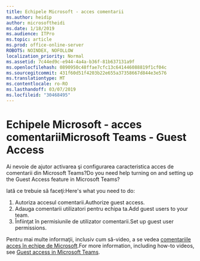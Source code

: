 ```yaml
---
title: Echipele Microsoft - acces comentarii
ms.author: heidip
author: microsoftheidi
ms.date: 1/18/2019
ms.audience: ITPro
ms.topic: article
ms.prod: office-online-server
ROBOTS: NOINDEX, NOFOLLOW
localization_priority: Normal
ms.assetid: 7c44ed9c-e944-4a4a-b36f-81b637131a9f
ms.openlocfilehash: 0890950c48ffae7cfc13c641446088819f1cf04c
ms.sourcegitcommit: 431f60d51f4203b22e655a37358667d844e3e576
ms.translationtype: MT
ms.contentlocale: ro-RO
ms.lasthandoff: 03/07/2019
ms.locfileid: "30468495"
---
```

# <a name="microsoft-teams---guest-access"></a><span data-ttu-id="195f7-102">Echipele Microsoft - acces comentarii</span><span class="sxs-lookup"><span data-stu-id="195f7-102">Microsoft Teams - Guest Access</span></span>

<span data-ttu-id="195f7-103">Ai nevoie de ajutor activarea şi configurarea caracteristica acces de comentarii din Microsoft Teams?</span><span class="sxs-lookup"><span data-stu-id="195f7-103">Do you need help turning on and setting up the Guest Access feature in Microsoft Teams?</span></span>

<span data-ttu-id="195f7-104">Iată ce trebuie să faceţi:</span><span class="sxs-lookup"><span data-stu-id="195f7-104">Here's what you need to do:</span></span>

1. <span data-ttu-id="195f7-105">Autoriza accesul comentarii.</span><span class="sxs-lookup"><span data-stu-id="195f7-105">Authorize guest access.</span></span>
1. <span data-ttu-id="195f7-106">Adauga comentarii utilizatori pentru echipa ta.</span><span class="sxs-lookup"><span data-stu-id="195f7-106">Add guest users to your team.</span></span>
1. <span data-ttu-id="195f7-107">Înfiinţat în permisiunile de utilizator comentarii.</span><span class="sxs-lookup"><span data-stu-id="195f7-107">Set up guest user permissions.</span></span>

<span data-ttu-id="195f7-108">Pentru mai multe informaţii, inclusiv cum să-video, a se vedea [comentariile acces în echipe de Microsoft](https://docs.microsoft.com/en-us/microsoftteams/guest-access).</span><span class="sxs-lookup"><span data-stu-id="195f7-108">For more information, including how-to videos, see [Guest access in Microsoft Teams](https://docs.microsoft.com/en-us/microsoftteams/guest-access).</span></span>

